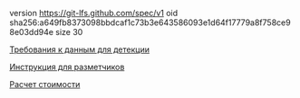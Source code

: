 version https://git-lfs.github.com/spec/v1
oid sha256:a649fb8373098bbdcaf1c73b3e643586093e1d64f17779a8f758ce98e03dd94e
size 30

[Требования к данным для детекции](https://github.com/asesorov/EnhancedPedestrianDetection/blob/main/docs/Требования%20к%20данным.md)

[Инструкция для разметчиков](https://github.com/asesorov/EnhancedPedestrianDetection/blob/main/docs/Инструкция%20для%20разметчиков.md)

[Расчет стоимости](https://github.com/asesorov/EnhancedPedestrianDetection/blob/main/docs/Расчет%20стоимости.md)
